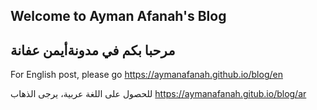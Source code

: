 ## Welcome to Ayman Afanah's Blog
## مرحبا بكم في مدونةأيمن عفانة

For English post, please go https://aymanafanah.github.io/blog/en

للحصول على اللغة عربية، يرجى الذهاب https://aymanafanah.gitub.io/blog/ar
